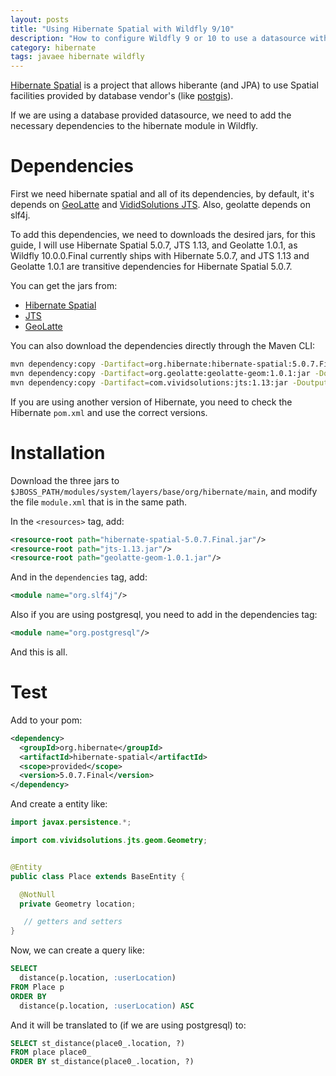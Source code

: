 ```yaml
---
layout: posts
title: "Using Hibernate Spatial with Wildfly 9/10"
description: "How to configure Wildfly 9 or 10 to use a datasource with hibernate spatial types"
category: hibernate
tags: javaee hibernate wildfly
---
```


[Hibernate Spatial][hibernate-spatial] is a project that allows hiberante (and
JPA) to use Spatial facilities provided by database vendor's (like
[postgis][postgis]).

If we are using a database provided datasource, we need to add the necessary
dependencies to the hibernate module in Wildfly.

# Dependencies

First we need hibernate spatial and all of its dependencies, by default, it's
depends on [GeoLatte][geolatte] and [VididSolutions JTS][jts]. Also, geolatte
depends on slf4j.

To add this dependencies, we need to downloads the desired jars, for this guide,
I will use Hibernate Spatial 5.0.7, JTS 1.13, and Geolatte 1.0.1, as Wildfly 10.0.0.Final currently ships with Hibernate 5.0.7, and JTS 1.13 and Geolatte 1.0.1 are transitive dependencies for Hibernate Spatial 5.0.7.

You can get the jars from:

* [Hibernate Spatial](http://central.maven.org/maven2/org/hibernate/hibernate-spatial/5.0.7.Final/hibernate-spatial-5.0.7.Final.jar)
* [JTS](http://central.maven.org/maven2/com/vividsolutions/jts/1.13/jts-1.13.jar)
* [GeoLatte](http://central.maven.org/maven2/org/geolatte/geolatte-geom/1.0.1/geolatte-geom-1.0.1.jar)

You can also download the dependencies directly through the Maven CLI:

```sh
mvn dependency:copy -Dartifact=org.hibernate:hibernate-spatial:5.0.7.Final:jar -DoutputDirectory=.
mvn dependency:copy -Dartifact=org.geolatte:geolatte-geom:1.0.1:jar -DoutputDirectory=.
mvn dependency:copy -Dartifact=com.vividsolutions:jts:1.13:jar -DoutputDirectory=.
```

If you are using another version of Hibernate, you need to check the Hibernate
`pom.xml` and use the correct versions.

# Installation

Download the three jars to `$JBOSS_PATH/modules/system/layers/base/org/hibernate/main`,
and modify the file `module.xml` that is in the same path.

In the `<resources>` tag, add:

```xml
<resource-root path="hibernate-spatial-5.0.7.Final.jar"/>
<resource-root path="jts-1.13.jar"/>
<resource-root path="geolatte-geom-1.0.1.jar"/>
```

And in the `dependencies` tag, add:

```xml
<module name="org.slf4j"/>
```

Also if you are using postgresql, you need to add in the dependencies tag:

```xml
<module name="org.postgresql"/>
```

And this is all.

# Test 

Add to your pom:

```xml
<dependency>
  <groupId>org.hibernate</groupId>
  <artifactId>hibernate-spatial</artifactId>
  <scope>provided</scope>
  <version>5.0.7.Final</version>
</dependency>
```

And create a entity like:

```java
import javax.persistence.*;

import com.vividsolutions.jts.geom.Geometry;


@Entity
public class Place extends BaseEntity {

  @NotNull
  private Geometry location;

   // getters and setters
}
```

Now, we can create a query like:

```sql
SELECT
  distance(p.location, :userLocation)
FROM Place p
ORDER BY
  distance(p.location, :userLocation) ASC
```

And it will be translated to (if we are using postgresql) to:

```sql
SELECT st_distance(place0_.location, ?)
FROM place place0_
ORDER BY st_distance(place0_.location, ?)
```




[hibernate-spatial]: http://www.hibernatespatial.org/
[postgis]: http://postgis.net/
[geolatte]: https://github.com/GeoLatte/
[jts]: http://www.vividsolutions.com/jts/JTSHome.htm
